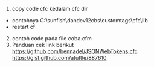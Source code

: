 1. copy code cfc kedalam cfc dir

- contohnya C:\sunfish\dandev12cbs\customtags\cfc\lib
- restart cf

2. contoh code pada file coba.cfm
3. Panduan cek link berikut
   https://github.com/bennadel/JSONWebTokens.cfc
   https://gist.github.com/atuttle/887610
